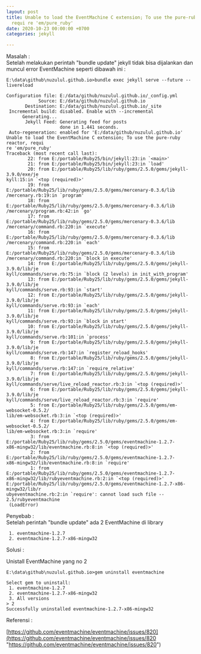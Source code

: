 ```yaml
---
layout: post
title: Unable to load the EventMachine C extension; To use the pure-ruby reactor,
  requi re 'em/pure_ruby'
date: 2020-10-23 00:00:00 +0700
categories: jekyll

---
```

Masalah :  
Setelah melakukan perintah "bundle update" jekyll tidak bisa dijalankan dan muncul error EventMachine seperti dibawah ini : 

    E:\data\github\nuzulul.github.io>bundle exec jekyll serve --future --livereload
    
    Configuration file: E:/data/github/nuzulul.github.io/_config.yml
                Source: E:/data/github/nuzulul.github.io
           Destination: E:/data/github/nuzulul.github.io/_site
     Incremental build: disabled. Enable with --incremental
          Generating...
           Jekyll Feed: Generating feed for posts
                        done in 1.441 seconds.
     Auto-regeneration: enabled for 'E:/data/github/nuzulul.github.io'
    Unable to load the EventMachine C extension; To use the pure-ruby reactor, requi
    re 'em/pure_ruby'
    Traceback (most recent call last):
            22: from E:/portable/Ruby25/bin/jekyll:23:in `<main>'
            21: from E:/portable/Ruby25/bin/jekyll:23:in `load'
            20: from E:/portable/Ruby25/lib/ruby/gems/2.5.0/gems/jekyll-3.9.0/exe/je
    kyll:15:in `<top (required)>'
            19: from E:/portable/Ruby25/lib/ruby/gems/2.5.0/gems/mercenary-0.3.6/lib
    /mercenary.rb:19:in `program'
            18: from E:/portable/Ruby25/lib/ruby/gems/2.5.0/gems/mercenary-0.3.6/lib
    /mercenary/program.rb:42:in `go'
            17: from E:/portable/Ruby25/lib/ruby/gems/2.5.0/gems/mercenary-0.3.6/lib
    /mercenary/command.rb:220:in `execute'
            16: from E:/portable/Ruby25/lib/ruby/gems/2.5.0/gems/mercenary-0.3.6/lib
    /mercenary/command.rb:220:in `each'
            15: from E:/portable/Ruby25/lib/ruby/gems/2.5.0/gems/mercenary-0.3.6/lib
    /mercenary/command.rb:220:in `block in execute'
            14: from E:/portable/Ruby25/lib/ruby/gems/2.5.0/gems/jekyll-3.9.0/lib/je
    kyll/commands/serve.rb:75:in `block (2 levels) in init_with_program'
            13: from E:/portable/Ruby25/lib/ruby/gems/2.5.0/gems/jekyll-3.9.0/lib/je
    kyll/commands/serve.rb:93:in `start'
            12: from E:/portable/Ruby25/lib/ruby/gems/2.5.0/gems/jekyll-3.9.0/lib/je
    kyll/commands/serve.rb:93:in `each'
            11: from E:/portable/Ruby25/lib/ruby/gems/2.5.0/gems/jekyll-3.9.0/lib/je
    kyll/commands/serve.rb:93:in `block in start'
            10: from E:/portable/Ruby25/lib/ruby/gems/2.5.0/gems/jekyll-3.9.0/lib/je
    kyll/commands/serve.rb:101:in `process'
             9: from E:/portable/Ruby25/lib/ruby/gems/2.5.0/gems/jekyll-3.9.0/lib/je
    kyll/commands/serve.rb:147:in `register_reload_hooks'
             8: from E:/portable/Ruby25/lib/ruby/gems/2.5.0/gems/jekyll-3.9.0/lib/je
    kyll/commands/serve.rb:147:in `require_relative'
             7: from E:/portable/Ruby25/lib/ruby/gems/2.5.0/gems/jekyll-3.9.0/lib/je
    kyll/commands/serve/live_reload_reactor.rb:3:in `<top (required)>'
             6: from E:/portable/Ruby25/lib/ruby/gems/2.5.0/gems/jekyll-3.9.0/lib/je
    kyll/commands/serve/live_reload_reactor.rb:3:in `require'
             5: from E:/portable/Ruby25/lib/ruby/gems/2.5.0/gems/em-websocket-0.5.2/
    lib/em-websocket.rb:3:in `<top (required)>'
             4: from E:/portable/Ruby25/lib/ruby/gems/2.5.0/gems/em-websocket-0.5.2/
    lib/em-websocket.rb:3:in `require'
             3: from E:/portable/Ruby25/lib/ruby/gems/2.5.0/gems/eventmachine-1.2.7-
    x86-mingw32/lib/eventmachine.rb:8:in `<top (required)>'
             2: from E:/portable/Ruby25/lib/ruby/gems/2.5.0/gems/eventmachine-1.2.7-
    x86-mingw32/lib/eventmachine.rb:8:in `require'
             1: from E:/portable/Ruby25/lib/ruby/gems/2.5.0/gems/eventmachine-1.2.7-
    x86-mingw32/lib/rubyeventmachine.rb:2:in `<top (required)>'
    E:/portable/Ruby25/lib/ruby/gems/2.5.0/gems/eventmachine-1.2.7-x86-mingw32/lib/r
    ubyeventmachine.rb:2:in `require': cannot load such file -- 2.5/rubyeventmachine
     (LoadError)

Penyebab :  
Setelah perintah "bundle update" ada 2 EventMachine di library

     1. eventmachine-1.2.7
     2. eventmachine-1.2.7-x86-mingw32

Solusi :

Unistall EventMachine yang no 2

    E:\data\github\nuzulul.github.io>gem uninstall eventmachine
    
    Select gem to uninstall:
     1. eventmachine-1.2.7
     2. eventmachine-1.2.7-x86-mingw32
     3. All versions
    > 2
    Successfully uninstalled eventmachine-1.2.7-x86-mingw32

Referensi :

[https://github.com/eventmachine/eventmachine/issues/820](https://github.com/eventmachine/eventmachine/issues/820 "https://github.com/eventmachine/eventmachine/issues/820")